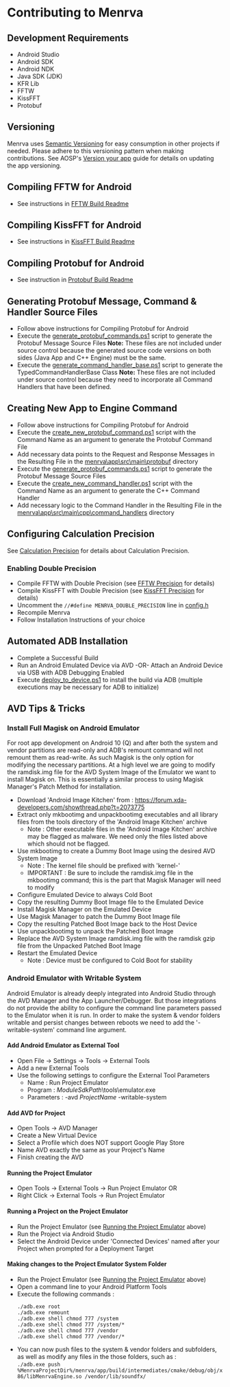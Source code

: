 # Contributing to Menrva

## Development Requirements
  - Android Studio
  - Android SDK
  - Android NDK
  - Java SDK (JDK)
  - KFR Lib
  - FFTW
  - KissFFT
  - Protobuf
  
## Versioning
Menrva uses [Semantic Versioning](https://semver.org/) for easy consumption in other projects if needed.  Please adhere to this versioning pattern when making contributions.  See AOSP's [Version your app](https://developer.android.com/studio/publish/versioning) guide for details on updating the app versioning.

## Compiling FFTW for Android
  - See instructions in [FFTW Build Readme](https://github.com/Jman420/fftw_for_android/blob/master/README.md)
  
## Compiling KissFFT for Android
  - See instructions in [KissFFT Build Readme](https://github.com/Jman420/kissfft_for_android/blob/master/README.md)

## Compiling Protobuf for Android
  - See instruction in [Protobuf Build Readme](https://github.com/Jman420/protobuf_for_android/blob/develop/README.md)
  
## Generating Protobuf Message, Command & Handler Source Files
  - Follow above instructions for Compiling Protobuf for Android
  - Execute the [generate_protobuf_commands.ps1](generate_protobuf_commands.ps1) script to generate the Protobuf Message Source Files
  **Note:** These files are not included under source control because the generated source code versions on both sides (Java App and C++ Engine) must be the same.
  - Execute the [generate_command_handler_base.ps1](generate_command_handler_base.ps1) script to generate the TypedCommandHandlerBase Class
  **Note:** These files are not included under source control because they need to incorporate all Command Handlers that have been defined.

## Creating New App to Engine Command
  - Follow above instructions for Compiling Protobuf for Android
  - Execute the [create_new_protobuf_command.ps1](create_new_protobuf_command.ps1) script with the Command Name as an argument to generate the Protobuf Command File
  - Add necessary data points to the Request and Response Messages in the Resulting File in the [menrva\app\src\main\protobuf](menrva\app\src\main\protobuf) directory
  - Execute the [generate_protobuf_commands.ps1](generate_protobuf_commands.ps1) script to generate the Protobuf Message Source Files
  - Execute the [create_new_command_handler.ps1](create_new_command_handler.ps1) script with the Command Name as an argument to generate the C++ Command Handler
  - Add necessary logic to the Command Handler in the Resulting File in the [menrva\app\src\main\cpp\command_handlers](menrva\app\src\main\cpp\command_handlers) directory

## Configuring Calculation Precision
See [Calculation Precision](README.md#calculation-precision) for details about Calculation Precision.

### Enabling Double Precision
  - Compile FFTW with Double Precision (see [FFTW Precision](https://github.com/Jman420/fftw_for_android/blob/master/README.md#fftw-precision) for details)
  - Compile KissFFT with Double Precision (see [KissFFT Precision](https://github.com/Jman420/kissfft_for_android/blob/master/README.md#kissfft-precision) for details)
  - Uncomment the ```//#define MENRVA_DOUBLE_PRECISION``` line in [config.h](menrva/app/src/main/cpp/config.h)
  - Recompile Menrva
  - Follow Installation Instructions of your choice
  
## Automated ADB Installation
  - Complete a Successful Build
  - Run an Android Emulated Device via AVD -OR- Attach an Android Device via USB with ADB Debugging Enabled
  - Execute [deploy_to_device.ps1](deploy_to_device.ps1) to install the build via ADB (multiple executions may be necessary for ADB to initialize)

## AVD Tips & Tricks

### Install Full Magisk on Android Emulator
For root app development on Android 10 (Q) and after both the system and vendor partitions are read-only and ADB's remount command will not remount them as read-write.  As such Magisk is the only option for modifying the necessary partitions.  At a high level we are going to modify the ramdisk.img file for the AVD System Image of the Emulator we want to install Magisk on.  This is essentially a similar process to using Magisk Manager's Patch Method for installation.
  - Download 'Android Image Kitchen' from : https://forum.xda-developers.com/showthread.php?t=2073775
  - Extract only mkbootimg and unpackbootimg executables and all library files from the tools directory of the 'Android Image Kitchen' archive
    * Note : Other executable files in the 'Android Image Kitchen' archive may be flagged as malware.  We need only the files listed above which should not be flagged.
  - Use mkbootimg to create a Dummy Boot Image using the desired AVD System Image
    * Note : The kernel file should be prefixed with 'kernel-'
    * IMPORTANT : Be sure to include the ramdisk.img file in the mkbootimg command; this is the part that Magisk Manager will need to modify
  - Configure Emulated Device to always Cold Boot
  - Copy the resulting Dummy Boot Image file to the Emulated Device
  - Install Magisk Manager on the Emulated Device
  - Use Magisk Manager to patch the Dummy Boot Image file
  - Copy the resulting Patched Boot Image back to the Host Device
  - Use unpackbootimg to unpack the Patched Boot Image
  - Replace the AVD System Image ramdisk.img file with the ramdisk gzip file from the Unpacked Patched Boot Image
  - Restart the Emulated Device
    * Note : Device must be configured to Cold Boot for stability

### Android Emulator with Writable System
Android Emulator is already deeply integrated into Android Studio through the AVD Manager and the App Launcher/Debugger.  But those integrations do not provide the ability to configure the command line parameters passed to the Emulator when it is run.  In order to make the system & vendor folders writable and persist changes between reboots we need to add the '-writable-system' command line argument.

#### Add Android Emulator as External Tool
  - Open File -> Settings -> Tools -> External Tools
  - Add a new External Tools
  - Use the following settings to configure the External Tool Parameters
    * Name : Run Project Emulator
    * Program : $ModuleSdkPath$\tools\emulator.exe
    * Parameters : -avd $ProjectName$ -writable-system

#### Add AVD for Project
  - Open Tools -> AVD Manager
  - Create a New Virtual Device
  - Select a Profile which does NOT support Google Play Store
  - Name AVD exactly the same as your Project's Name
  - Finish creating the AVD

#### Running the Project Emulator
  - Open Tools -> External Tools -> Run Project Emulator
  OR
  - Right Click -> External Tools -> Run Project Emulator

#### Running a Project on the Project Emulator
  - Run the Project Emulator (see [Running the Project Emulator](#running-the-project-emulator) above)
  - Run the Project via Android Studio
  - Select the Android Device under 'Connected Devices' named after your Project when prompted for a Deployment Target

#### Making changes to the Project Emulator System Folder
  - Run the Project Emulator (see [Running the Project Emulator](#running-the-project-emulator) above)
  - Open a command line to your Android Platform Tools
  - Execute the following commands :  
    ```
    ./adb.exe root
    ./adb.exe remount
    ./adb.exe shell chmod 777 /system
    ./adb.exe shell chmod 777 /system/*
    ./adb.exe shell chmod 777 /vendor
    ./adb.exe shell chmod 777 /vendor/*
    ```
  - You can now push files to the system & vendor folders and subfolders, as well as modify any files in the those folders, such as :  
  ```./adb.exe push %MenrvaProjectDir%/menrva/app/build/intermediates/cmake/debug/obj/x86/libMenrvaEngine.so /vendor/lib/soundfx/```
